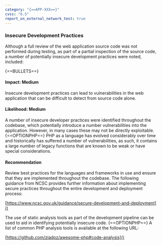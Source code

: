 ```yaml
---
category: "{==APP-XXX==}"
cvss: "6.5"
report_on_external_network_test: true
---
```

### Insecure Development Practices
Although a full review of the web application source code was not performed during testing, as part of a partial inspection of the source code, a number of potentially insecure development practices were noted, included:

{==BULLETS==}
#### Impact: Medium
Insecure development practices can lead to vulnerabilities in the web application that can be difficult to detect from source code alone.
#### Likelihood: Medium
A number of insecure developer practices were identified throughout the codebase, which potentially introduce a number vulnerabilities into the application. However, in many cases these may not be directly exploitable. {==OPTIONPHP==} PHP as a language has evolved considerably over time and historically has suffered a number of vulnerabilities, as such, it contains a large number of legacy functions that are known to be weak or have special considerations.
#### Recommendation
Review best practices for the languages and frameworks in use and ensure that they are implemented throughout the codebase. The following guidance from NCSC provides further information about implementing secure practices throughout the entire development and deployment process:

[https://www.ncsc.gov.uk/guidance/secure-development-and-deployment]()

The use of static analysis tools as part of the development pipeline can be used to aid in identifying potentially insecure code. {==OPTIONPHP==} A list of common PHP analysis tools is available at the following URL:

[https://github.com/ziadoz/awesome-php#code-analysis]()
